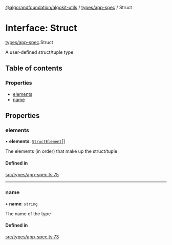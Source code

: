 [@algorandfoundation/algokit-utils](../README.md) / [types/app-spec](../modules/types_app_spec.md) / Struct

# Interface: Struct

[types/app-spec](../modules/types_app_spec.md).Struct

A user-defined struct/tuple type

## Table of contents

### Properties

- [elements](types_app_spec.Struct.md#elements)
- [name](types_app_spec.Struct.md#name)

## Properties

### elements

• **elements**: [`StructElement`](../modules/types_app_spec.md#structelement)[]

The elements (in order) that make up the struct/tuple

#### Defined in

[src/types/app-spec.ts:75](https://github.com/algorandfoundation/algokit-utils-ts/blob/main/src/types/app-spec.ts#L75)

___

### name

• **name**: `string`

The name of the type

#### Defined in

[src/types/app-spec.ts:73](https://github.com/algorandfoundation/algokit-utils-ts/blob/main/src/types/app-spec.ts#L73)
